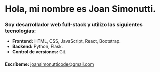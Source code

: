 # Hola, mi nombre es **Joan Simonutti**.

### Soy desarrollador web full-stack y utilizo las siguientes tecnologías:

- **Frontend:** HTML, CSS, JavaScript, React, Bootstrap.
- **Backend:** Python, Flask.
- **Control de versiones:** Git.

### 
**Escríbeme:** [joansimonutticode@gmail.com](mailto:joansimonutticode@gmail.com)

